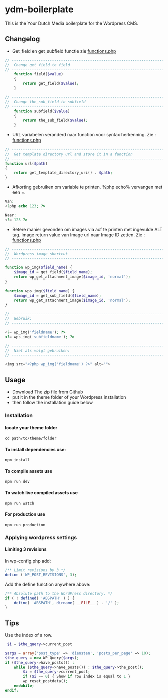 # ydm-boilerplate

This is the Your Dutch Media boilerplate for the Wordpress CMS.

## Changelog

- Get_field en get_subfield functie zie [functions.php](./functions.php)
```php 
// ----------------------------------------------------------------------------------------
//  Change get_field to field
// ----------------------------------------------------------------------------------------
    function field($value)
    {
        return get_field($value);
    }

// ----------------------------------------------------------------------------------------
//  Change the_sub_field to subfield
// ----------------------------------------------------------------------------------------
    function subfield($value)
    {
        return the_sub_field($value);
    }
```
- URL variabelen veranderd naar function voor syntax herkenning. Zie : [functions.php](./functions.php)
```php
// ----------------------------------------------------------------------------------------
//  Get template directory url and store it in a function
// ----------------------------------------------------------------------------------------
function url($path)
{
    return get_template_directory_uri() . $path;
}
```
- Afkorting gebruiken om variable te printen. %php echo% vervangen met een =.
```php
Van:
<?php echo 123; ?>

Naar:
<?= 123 ?>
```
- Betere manier gevonden om images via acf te printen met ingevulde ALT tag. Image return value van Image url naar Image ID zetten.  Zie : [functions.php](./functions.php)
```php
// ----------------------------------------------------------------------------------------
//  Wordpress image shortcut
// ----------------------------------------------------------------------------------------

function wp_img($field_name) {
    $image_id = get_field($field_name);
    return wp_get_attachment_image($image_id, 'normal');
}

function wps_img($field_name) {
    $image_id = get_sub_field($field_name);
    return wp_get_attachment_image($image_id, 'normal');
}

// ----------------------------------------------------------------------------------------
//  Gebruik:
// ----------------------------------------------------------------------------------------

<?= wp_img('fieldname'); ?>
<?= wps_img('subfieldname'); ?>

// ----------------------------------------------------------------------------------------
//  Niet als volgt gebruiken:
// ----------------------------------------------------------------------------------------

<img src="<?php wp_img('fieldname') ?>" alt="">
```


## Usage

- Download The zip file from Github
- put it in the theme folder of your Wordpress installation
- then follow the installation guide below

### Installation

#### locate your theme folder

``
cd path/to/theme/folder
``

#### To install dependencies use:

``
npm install
``

#### To compile assets use

``
npm run dev
``

#### To watch live compiled assets use

``
npm run watch
``

#### For production use

``
npm run production
``

### Applying wordpress settings

#### Limiting 3 revisions

In wp-config.php add: 

```php
/** Limit revisions by 3 */
define ('WP_POST_REVISIONS', 3);
```
Add the define function anywhere above:

```php
/** Absolute path to the WordPress directory. */
if ( ! defined( 'ABSPATH' ) ) {
	define( 'ABSPATH', dirname( __FILE__ ) . '/' );
}
```

## Tips
Use the index of a row.

```php
 $i = $the_query->current_post  

$args = array('post_type' => 'diensten', 'posts_per_page' => 10);
$the_query = new WP_Query($args);
if ($the_query->have_posts()) :
    while ($the_query->have_posts()) : $the_query->the_post();
        $i = $the_query->current_post;
        if ($i == 0) { Show if row index is equal to 1 }
        wp_reset_postdata();
    endwhile;
endif;
```
